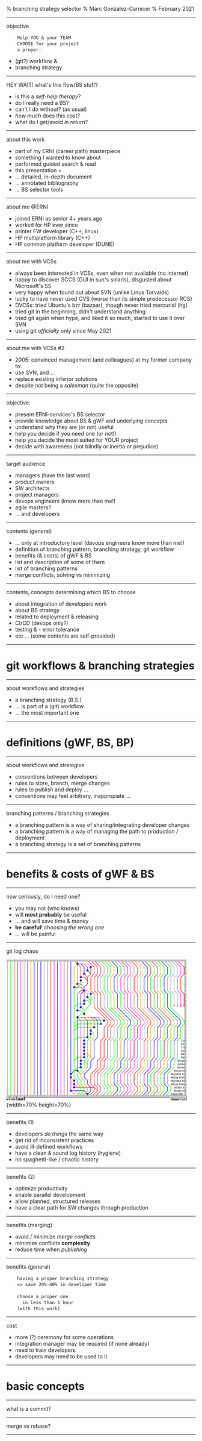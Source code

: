 % branching strategy selector
% Marc Gonzalez-Carnicer
% February 2021

---

objective

```
    Help YOU & your TEAM
    CHOOSE for your project
    a proper:
```

- (git?) workflow &
- branching strategy


---

HEY WAIT! what's this flow/BS stuff?

- is this a *self-help therapy*?
- do I really need a BS?
- can't I do without? (as usual)
- *how much* does this cost?
- what do I get/avoid *in return*?


---

about this work

- part of my ERNI (career path) masterpiece
- something I wanted to know about
- performed guided search & read
- this presentation +
- ... detailed, in-depth document
- ... annotated bibliography
- ... BS selector tools

---


about me @ERNI

- joined ERNI as senior 4+ years ago
- worked for HP ever since
- printer FW developer (C++, linux)
- HP multiplatform library (C++)
- HP common platform developer (DUNE)


---

about me with VCSs

- always been interested in VCSs, even when not available (no internet)
- happy to discover SCCS (GUI in sun's solaris), disgusted about Microsoft's SS
- very happy when found out about SVN (unlike Linus Torvalds)
- lucky to have never used CVS (worse than its simple predecessor RCS)
- DVCSs: tried Ubuntu's bzr (bazaar), though never tried mercurial (hg)
- tried git in the beginning, didn't understand anything
- tried git again when hype, and liked it so much, started to use it over SVN
- using git *officially* only since May 2021


---

about me with VCSs #2

- 2005: convinced management (and colleagues) at my former company to:
- use SVN, and ...
- replace existing inferior solutions
- despite not being a _salesman_ (quite the opposite)


---

objective:

- present ERNI-services's BS selector
- provide knowledge about BS & gWF and underlying concepts
- understand why they are (or not) useful
- help you decide if you need one (or not!)
- help you decide the most suited for YOUR project
- decide with awareness (not blindly or inertia or prejudice)


---

target audience

- managers (have the last word)
- product owners
- SW architects
- project managers
- devops engineers (know more than me!)
- agile masters?
- ... and developers


---

contents (general)

- ... only at introductory level (devops engineers know more than me!)
- definition of branching pattern, branching strategy, git workflow
- benefits (& costs) of gWF & BS
- list and description of some of them
- list of branching patterns
- merge conflicts, solving vs minimizing


---

contents, concepts determining which BS to choose

- about integration of developers work
- about BS strategy
- related to deployment & releasing
- CI/CD (devops only?)
- testing & - error tolerance
- etc ... (some contents are self-provided)


---

# git workflows & branching strategies

---

about workflows and strategies

* a branching strategy (B.S.)
* ... is part of a (git) workflow
* ... the most important one


---

# definitions (gWF, BS, BP)

---

about workflows and strategies

* conventions between developers
* rules to store, branch, merge changes
* rules to publish and deploy ...
* conventions may feel arbitrary, inappropiate ...


---

branching patterns / branching strategies

* a branching pattern is a way of sharing/integrating developer changes
* a branching pattern is a way of managing the path to production / deployment
* a branching strategy is a set of branching patterns


---

# benefits & costs of gWF & BS

---


now seriously, do I need one?

* you may not (who knows)
* will **most probably** be useful
* ... and will save time & money
* **be careful**! choosing *the wrong one*
* ... will be painful


---

git log chaos

![](images/messyLog0.gif){width=70% height=70%}


---

benefits (1)

- developers *do things* the same way
- get rid of inconsistent practices
- avoid ill-defined workflows
- have a clean & sound log history (hygiene)
- no spaghetti-like / chaotic history


---

benefits (2)

- optimize productivity
- enable parallel development
- allow planned, structured releases
- have a clear path for SW changes through production


---

benefits (merging)

- avoid / minimize *merge conflicts*
- minimize conflicts **complexity**
- reduce time when *publishing*


---

benefits (general)

```
    having a proper branching strategy
    => save 20%-40% in developer time

    choose a proper one
      in less than 1 hour
    (with this work)
```

---


cost

* more (?) ceremony for some operations
* integration manager may be required (if none already)
* need to train developers
* developers may need to be used to it


---

# basic concepts

---

what is a commit?


---

merge vs rebase?


---

